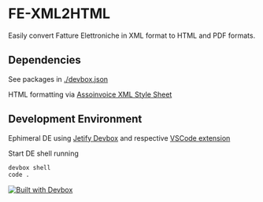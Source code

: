 # FE-XML2HTML

Easily convert Fatture Elettroniche in XML format to HTML and PDF formats.

## Dependencies

See packages in [./devbox.json](./devbox.json) 

HTML formatting via [Assoinvoice XML Style Sheet](https://www.assosoftware.it/servizi-offerti/assoinvoice/)

## Development Environment

Ephimeral DE using [Jetify Devbox](https://www.jetify.com/docs/devbox/) and respective [VSCode extension](https://marketplace.visualstudio.com/items?itemName=jetpack-io.devbox) 

Start DE shell running 
```sh
devbox shell
code .
```

[![Built with Devbox](https://www.jetify.com/img/devbox/shield_moon.svg)](https://www.jetify.com/devbox/docs/contributor-quickstart/)